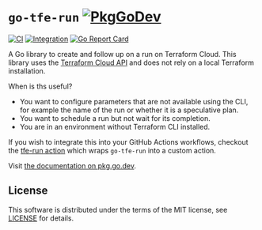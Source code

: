# `go-tfe-run` [![PkgGoDev](https://pkg.go.dev/badge/github.com/kvrhdn/go-tfe-run)](https://pkg.go.dev/github.com/kvrhdn/go-tfe-run?tab=doc)

[![CI](https://github.com/kvrhdn/go-tfe-run/workflows/CI/badge.svg)](https://github.com/kvrhdn/go-tfe-run/actions?query=workflow%3ACI)
[![Integration](https://github.com/kvrhdn/go-tfe-run/workflows/Integration/badge.svg)](https://github.com/kvrhdn/go-tfe-run/actions?query=workflow%3AIntegration)
[![Go Report Card](https://goreportcard.com/badge/github.com/kvrhdn/go-tfe-run)](https://goreportcard.com/report/github.com/kvrhdn/go-tfe-run)

A Go library to create and follow up on a run on Terraform Cloud. This library uses the [Terraform Cloud API](https://www.terraform.io/docs/cloud/run/api.html) and does not rely on a local Terraform installation.

When is ths useful?

- You want to configure parameters that are not available using the CLI, for example the name of the run or whether it is a speculative plan.
- You want to schedule a run but not wait for its completion.
- You are in an environment without Terraform CLI installed.

If you wish to integrate this into your GitHub Actions workflows, checkout the [tfe-run action](https://github.com/marketplace/actions/tfe-run) which wraps `go-tfe-run` into a custom action.

Visit [the documentation on pkg.go.dev](https://pkg.go.dev/github.com/kvrhdn/go-tfe-run?tab=doc).

## License

This software is distributed under the terms of the MIT license, see [LICENSE](./LICENSE) for details.
